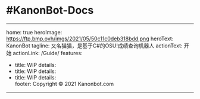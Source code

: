 #KanonBot-Docs
=======
---
home: true
heroImage: https://ftp.bmp.ovh/imgs/2021/05/50c11c0deb318bdd.png
heroText: KanonBot
tagline: 又名猫猫，是基于C#的OSU!成绩查询机器人
actionText: 开始
actionLink: /Guide/
features:
- title: WIP
  details:  
- title: WIP
  details:  
- title: WIP
  details:  
footer: Copyright © 2021 Kanonbot.com
---
